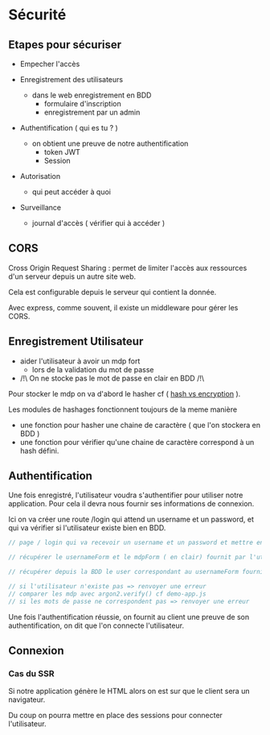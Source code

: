 # Sécurité

## Etapes pour sécuriser

- Empecher l'accès
- Enregistrement des utilisateurs
  - dans le web enregistrement en BDD
    - formulaire d'inscription
    - enregistrement par un admin
- Authentification ( qui es tu ? )
  - on obtient une preuve de notre authentification
    - token JWT
    - Session
- Autorisation
  - qui peut accéder à quoi

- Surveillance
  - journal d'accès ( vérifier qui à accéder )

## CORS

Cross Origin Request Sharing : permet de limiter l'accès aux ressources d'un serveur depuis un autre site web.

Cela est configurable depuis le serveur qui contient la donnée.

Avec express, comme souvent, il existe un middleware pour gérer les CORS.

## Enregistrement Utilisateur

- aider l'utilisateur à avoir un mdp fort
  - lors de la validation du mot de passe
- /!\ On ne stocke pas le mot de passe en clair en BDD /!\

Pour stocker le mdp on va d'abord le hasher cf ( [hash vs encryption](https://www.pingidentity.com/fr/resources/blog/post/encryption-vs-hashing-vs-salting.html) ).

Les modules de hashages fonctionnent toujours de la meme manière

- une fonction pour hasher une chaine de caractère ( que l'on stockera en BDD )
- une fonction pour vérifier qu'une chaine de caractère correspond à un hash défini.

## Authentification

Une fois enregistré, l'utilisateur voudra s'authentifier pour utiliser notre application.
Pour cela il devra nous fournir ses informations de connexion.

Ici on va créer une route /login qui attend un username et un password, et qui va vérifier si l'utilisateur existe bien en BDD.

```js
// page / login qui va recevoir un username et un password et mettre en place la logique suivante

// récupérer le usernameForm et le mdpForm ( en clair) fournit par l'utilisateur

// récupérer depuis la BDD le user correspondant au usernameForm fourni

// si l'utilisateur n'existe pas => renvoyer une erreur
// comparer les mdp avec argon2.verify() cf demo-app.js
// si les mots de passe ne correspondent pas => renvoyer une erreur
```

Une fois l'authentification réussie, on fournit au client une preuve de son authentification, on dit que l'on connecte l'utilisateur.

## Connexion

### Cas du SSR

Si notre application génère le HTML alors on est sur que le client sera un navigateur.

Du coup on pourra mettre en place des sessions pour connecter l'utilisateur.